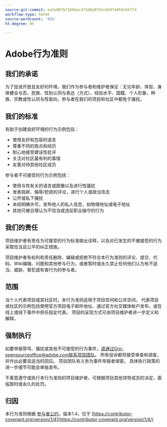 ```yaml
---
source-git-commit: ea1e867b7169bac473d8e9754cbb97a0fdcb57fd
workflow-type: tm+mt
source-wordcount: '431'
ht-degree: 0%

---
```

# Adobe行为准则

## 我们的承诺


为了促进开放且友好的环境，我们作为参与者和维护者保证：无论年龄、体型、身体健全与否、民族、性别认同与表达（方式）、经验水平、国籍、个人形象、种族、宗教或性认同与性取向，参与者在我们的项目和社区中都免于骚扰。

## 我们的标准

有助于创建良好环境的行为示例包括：

* 使用友好和包容的语言
* 尊重不同的观点和经历
* 耐心地接受建设性批评
* 关注对社区最有利的事情
* 友善对待其他社区成员

参与者不可接受的行为示例包括：

* 使用与性有关的语言或图像以及进行性骚扰
* 发表挑衅、侮辱/贬损的评论，进行个人或政治攻击
* 公开或私下骚扰
* 未经明确许可，发布他人的私人信息，如物理地址或电子地址
* 其他可被合理认为不恰当或违反职业操守的行为

## 我们的责任

项目维护者有责任为可接受的行为标准做出诠释，以及对已发生的不被接受的行为采取恰当且公平的纠正措施。

项目维护者有权利和责任删除、编辑或拒绝不符合本行为准则的评论、提交、代码、Wiki编辑、问题和其他参与行为，或者暂时或永久禁止任何他们认为有不适当、威胁、冒犯或有害行为的参与者。

## 范围

当个人代表项目或其社区时，本行为准则适用于项目空间和公共空间。 代表项目或社区的示例包括使用官方项目电子邮件地址、通过官方社交媒体帐户发布，或在线上或线下事件中担任指定代表。 项目的呈现方式可由项目维护者进一步定义和解释。

## 强制执行

如要举报辱骂、骚扰或其他不可接受的行为事件，请通过Grp-opensourceoffice@adobe.com联系项目团队。 所有投诉都将接受审查和调查，并作出必要且适当的回应。 项目团队有义务为事件举报者保密。
具体执行政策的进一步细节可能会单独发布。

不善意遵守或执行本行为准则的项目维护者，可根据项目其他领导成员的决定，面临暂时或永久的处罚。

## 归因

本行为准则根据 [参与者公约](https://contributor-covenant.org)，版本1.4，位于 [https://contributor-covenant.org/version/1/4](https://contributor-covenant.org/version/1/4/)

